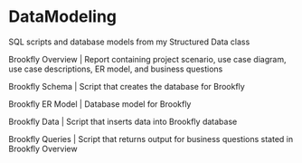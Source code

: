 # DataModeling
SQL scripts and database models from my Structured Data class

Brookfly Overview |
Report containing project scenario, use case diagram, use case descriptions, ER model, and business questions

Brookfly Schema |
Script that creates the database for Brookfly

Brookfly ER Model |
Database model for Brookfly

Brookfly Data |
Script that inserts data into Brookfly database

Brookfly Queries |
Script that returns output for business questions stated in Brookfly Overview
